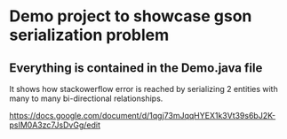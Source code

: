 # Demo project to showcase gson serialization problem
## Everything is contained in the Demo.java file
It shows how stackowerflow error is reached by serializing 2 entities with many to many bi-directional relationships.

https://docs.google.com/document/d/1qgj73mJqqHYEX1k3Vt39s6bJ2K-psIM0A3zc7JsDvGg/edit
